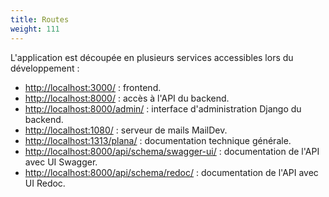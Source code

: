 ```yaml
---
title: Routes
weight: 111
---
```


L'application est découpée en plusieurs services accessibles lors du développement :
- [http://localhost:3000/](http://localhost:3000/) : frontend.
- [http://localhost:8000/](http://localhost:8000/) : accès à l'API du backend.
- [http://localhost:8000/admin/](http://localhost:8000/admin/) : interface d'administration Django du backend.
- [http://localhost:1080/](http://localhost:1080/) : serveur de mails MailDev.
- [http://localhost:1313/plana/](http://localhost:1313/plana/) : documentation technique générale.
- [http://localhost:8000/api/schema/swagger-ui/](http://localhost:8000/api/schema/swagger-ui/) : documentation de l'API avec UI Swagger.
- [http://localhost:8000/api/schema/redoc/](http://localhost:8000/api/schema/redoc/) : documentation de l'API avec UI Redoc.
